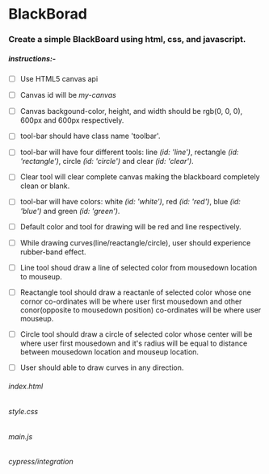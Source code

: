 # BlackBorad
### Create a simple BlackBoard using html, css, and javascript.
##### instructions:-
- [ ] Use HTML5 canvas api 
- [ ] Canvas id will be *my-canvas*
- [ ] Canvas backgound-color, height, and width should be rgb(0, 0, 0), 600px and 600px respectively.
- [ ] tool-bar should have class name 'toolbar'. 
- [ ] tool-bar will have four different tools: line *(id: 'line')*, rectangle *(id: 'rectangle')*, circle *(id: 'circle')* and clear *(id: 'clear')*.
- [ ] Clear tool will clear complete canvas making the blackboard completely clean or blank.
- [ ] tool-bar will have colors: white *(id: 'white')*, red *(id: 'red')*, blue *(id: 'blue')* and green *(id: 'green')*.
- [ ] Default color and tool for drawing will be red and line respectively.

- [ ] While drawing curves(line/reactangle/circle), user should experience rubber-band effect.
- [ ] Line tool shoud draw a line of selected color from mousedown location to mouseup.
- [ ] Reactangle tool should draw a reactanle of selected color whose one cornor co-ordinates will be where user first mousedown and other conor(opposite to mousedown position) co-ordinates will be where user mouseup.
- [ ] Circle tool should draw a circle of selected color whose center will be where user first mousedown and it's radius will be equal to distance between mousedown location and mouseup location.
- [ ] User should able to draw curves in any direction.



###### index.html 
###### style.css
###### main.js
###### cypress/integration

